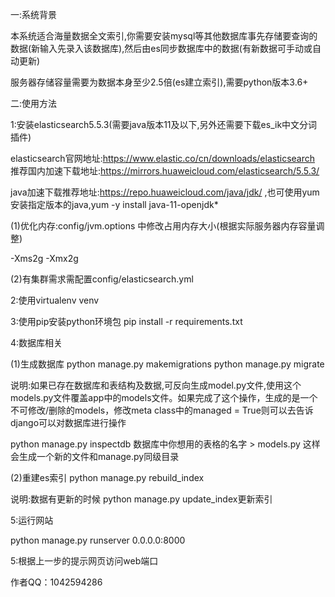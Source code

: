 一:系统背景

本系统适合海量数据全文索引,你需要安装mysql等其他数据库事先存储要查询的数据(新输入先录入该数据库),然后由es同步数据库中的数据(有新数据可手动或自动更新)

服务器存储容量需要为数据本身至少2.5倍(es建立索引),需要python版本3.6+


二:使用方法

1:安装elasticsearch5.5.3(需要java版本11及以下,另外还需要下载es_ik中文分词插件)

elasticsearch官网地址:https://www.elastic.co/cn/downloads/elasticsearch
推荐国内加速下载地址:https://mirrors.huaweicloud.com/elasticsearch/5.5.3/

java加速下载推荐地址:https://repo.huaweicloud.com/java/jdk/  ,也可使用yum安装指定版本的java,yum -y install java-11-openjdk*

(1)优化内存:config/jvm.options 中修改占用内存大小(根据实际服务器内存容量调整)

-Xms2g
-Xmx2g

(2)有集群需求需配置config/elasticsearch.yml

2:使用virtualenv venv

3:使用pip安装python环境包 pip install -r requirements.txt

4:数据库相关

(1)生成数据库
python manage.py makemigrations
python manage.py migrate

说明:如果已存在数据库和表结构及数据,可反向生成model.py文件,使用这个models.py文件覆盖app中的models文件。如果完成了这个操作，生成的是一个不可修改/删除的models，修改meta class中的managed = True则可以去告诉django可以对数据库进行操作

python manage.py inspectdb 数据库中你想用的表格的名字 > models.py 这样会生成一个新的文件和manage.py同级目录

(2)重建es索引
python manage.py rebuild_index

说明:数据有更新的时候 python manage.py update_index更新索引

5:运行网站

python manage.py runserver 0.0.0.0:8000

5:根据上一步的提示网页访问web端口

作者QQ：1042594286
